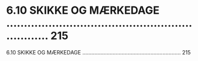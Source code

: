 # 6.10 SKIKKE OG MÆRKEDAGE ................................................................. 215

6.10 SKIKKE OG MÆRKEDAGE ................................................................. 215
